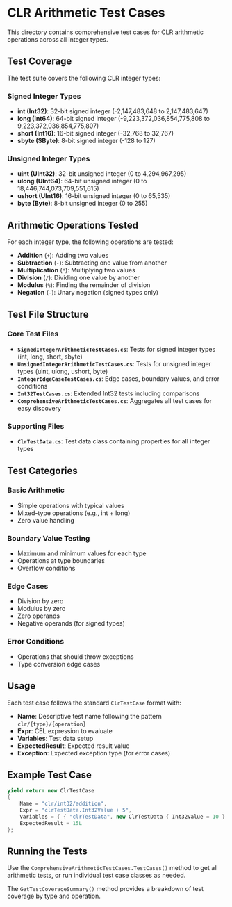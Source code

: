 # CLR Arithmetic Test Cases

This directory contains comprehensive test cases for CLR arithmetic operations across all integer types.

## Test Coverage

The test suite covers the following CLR integer types:

### Signed Integer Types
- **int (Int32)**: 32-bit signed integer (-2,147,483,648 to 2,147,483,647)
- **long (Int64)**: 64-bit signed integer (-9,223,372,036,854,775,808 to 9,223,372,036,854,775,807)
- **short (Int16)**: 16-bit signed integer (-32,768 to 32,767)
- **sbyte (SByte)**: 8-bit signed integer (-128 to 127)

### Unsigned Integer Types
- **uint (UInt32)**: 32-bit unsigned integer (0 to 4,294,967,295)
- **ulong (UInt64)**: 64-bit unsigned integer (0 to 18,446,744,073,709,551,615)
- **ushort (UInt16)**: 16-bit unsigned integer (0 to 65,535)
- **byte (Byte)**: 8-bit unsigned integer (0 to 255)

## Arithmetic Operations Tested

For each integer type, the following operations are tested:

- **Addition** (`+`): Adding two values
- **Subtraction** (`-`): Subtracting one value from another
- **Multiplication** (`*`): Multiplying two values
- **Division** (`/`): Dividing one value by another
- **Modulus** (`%`): Finding the remainder of division
- **Negation** (`-`): Unary negation (signed types only)

## Test File Structure

### Core Test Files

- **`SignedIntegerArithmeticTestCases.cs`**: Tests for signed integer types (int, long, short, sbyte)
- **`UnsignedIntegerArithmeticTestCases.cs`**: Tests for unsigned integer types (uint, ulong, ushort, byte)
- **`IntegerEdgeCaseTestCases.cs`**: Edge cases, boundary values, and error conditions
- **`Int32TestCases.cs`**: Extended Int32 tests including comparisons
- **`ComprehensiveArithmeticTestCases.cs`**: Aggregates all test cases for easy discovery

### Supporting Files

- **`ClrTestData.cs`**: Test data class containing properties for all integer types

## Test Categories

### Basic Arithmetic
- Simple operations with typical values
- Mixed-type operations (e.g., int + long)
- Zero value handling

### Boundary Value Testing
- Maximum and minimum values for each type
- Operations at type boundaries
- Overflow conditions

### Edge Cases
- Division by zero
- Modulus by zero
- Zero operands
- Negative operands (for signed types)

### Error Conditions
- Operations that should throw exceptions
- Type conversion edge cases

## Usage

Each test case follows the standard `ClrTestCase` format with:
- **Name**: Descriptive test name following the pattern `clr/{type}/{operation}`
- **Expr**: CEL expression to evaluate
- **Variables**: Test data setup
- **ExpectedResult**: Expected result value
- **Exception**: Expected exception type (for error cases)

## Example Test Case

```csharp
yield return new ClrTestCase
{
    Name = "clr/int32/addition",
    Expr = "clrTestData.Int32Value + 5",
    Variables = { { "clrTestData", new ClrTestData { Int32Value = 10 } } },
    ExpectedResult = 15L
};
```

## Running the Tests

Use the `ComprehensiveArithmeticTestCases.TestCases()` method to get all arithmetic tests, or run individual test case classes as needed.

The `GetTestCoverageSummary()` method provides a breakdown of test coverage by type and operation.